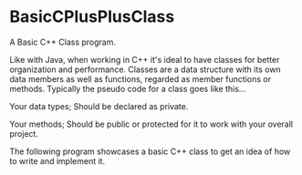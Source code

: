 # BasicCPlusPlusClass
A Basic C++ Class program.

Like with Java, when working in C++ it's ideal to have classes for better organization and performance. Classes are a data structure with its own data members as well as functions, regarded as member functions or methods. Typically the pseudo code for a class goes like this...

Your data types; Should be declared as private.

Your methods; Should be public or protected for it to work with your overall project.

The following program showcases a basic C++ class to get an idea of how to write and implement it.
